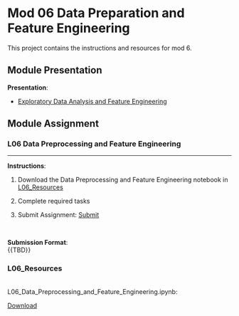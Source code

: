 # Mod 06 Data Preparation and Feature Engineering 

This project contains the instructions and resources for mod 6.


## Module Presentation

**Presentation**:
<br>

- [Exploratory Data Analysis and Feature Engineering](https://eagleonline.hccs.edu/courses/301037/files/81096146?module_item_id=21616216)

## Module Assignment 

### L06 Data Preprocessing and Feature Engineering
<hr>



**Instructions**:

1. Download the Data Preprocessing and Feature Engineering notebook in [L06_Resources](#L06_Resources)

2. Complete required tasks

3. Submit Assignment: [Submit](https://eagleonline.hccs.edu/courses/301037/assignments/7708566?module_item_id=21386983) 
<br>

**Submission Format**:<br>
{{TBD}}
 
### L06_Resources
<br>
L06_Data_Preprocessing_and_Feature_Engineering.ipynb: 

[Download](https://eagleonline.hccs.edu/courses/301037/files/81096490?module_item_id=21616209)